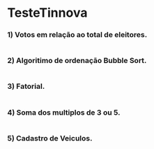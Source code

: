 # TesteTinnova

### 1) Votos em relação ao total de eleitores.
  
#

### 2) Algoritimo de ordenação Bubble Sort.

#

### 3) Fatorial.

#

### 4) Soma dos multiplos de 3 ou 5.

#

### 5) Cadastro de Veiculos.
